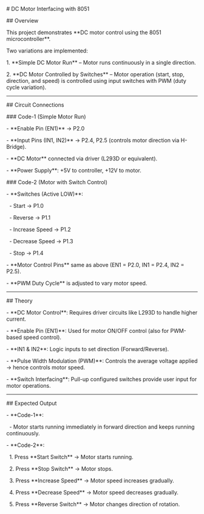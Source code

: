 \# DC Motor Interfacing with 8051



\## Overview

This project demonstrates \*\*DC motor control using the 8051 microcontroller\*\*.  

Two variations are implemented:

1\. \*\*Simple DC Motor Run\*\* – Motor runs continuously in a single direction.  

2\. \*\*DC Motor Controlled by Switches\*\* – Motor operation (start, stop, direction, and speed) is controlled using input switches with PWM (duty cycle variation).



---



\## Circuit Connections



\### Code-1 (Simple Motor Run)

\- \*\*Enable Pin (EN1)\*\* → P2.0  

\- \*\*Input Pins (IN1, IN2)\*\* → P2.4, P2.5 (controls motor direction via H-Bridge).  

\- \*\*DC Motor\*\* connected via driver (L293D or equivalent).  

\- \*\*Power Supply\*\*: +5V to controller, +12V to motor.  



\### Code-2 (Motor with Switch Control)

\- \*\*Switches (Active LOW)\*\*:  

&nbsp; - Start → P1.0  

&nbsp; - Reverse → P1.1  

&nbsp; - Increase Speed → P1.2  

&nbsp; - Decrease Speed → P1.3  

&nbsp; - Stop → P1.4  

\- \*\*Motor Control Pins\*\* same as above (EN1 = P2.0, IN1 = P2.4, IN2 = P2.5).  

\- \*\*PWM Duty Cycle\*\* is adjusted to vary motor speed.



---



\## Theory

\- \*\*DC Motor Control\*\*: Requires driver circuits like L293D to handle higher current.  

\- \*\*Enable Pin (EN1)\*\*: Used for motor ON/OFF control (also for PWM-based speed control).  

\- \*\*IN1 \& IN2\*\*: Logic inputs to set direction (Forward/Reverse).  

\- \*\*Pulse Width Modulation (PWM)\*\*: Controls the average voltage applied → hence controls motor speed.  

\- \*\*Switch Interfacing\*\*: Pull-up configured switches provide user input for motor operations.  



---



\## Expected Output

\- \*\*Code-1\*\*:  

&nbsp; - Motor starts running immediately in forward direction and keeps running continuously.  



\- \*\*Code-2\*\*:  

&nbsp; 1. Press \*\*Start Switch\*\* → Motor starts running.  

&nbsp; 2. Press \*\*Stop Switch\*\* → Motor stops.  

&nbsp; 3. Press \*\*Increase Speed\*\* → Motor speed increases gradually.  

&nbsp; 4. Press \*\*Decrease Speed\*\* → Motor speed decreases gradually.  

&nbsp; 5. Press \*\*Reverse Switch\*\* → Motor changes direction of rotation.  






